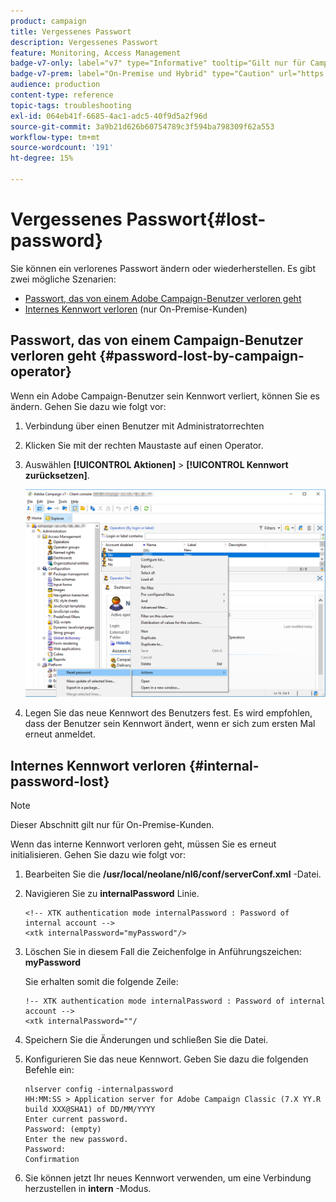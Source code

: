 ```yaml
---
product: campaign
title: Vergessenes Passwort
description: Vergessenes Passwort
feature: Monitoring, Access Management
badge-v7-only: label="v7" type="Informative" tooltip="Gilt nur für Campaign Classic v7"
badge-v7-prem: label="On-Premise und Hybrid" type="Caution" url="https://experienceleague.adobe.com/docs/campaign-classic/using/installing-campaign-classic/architecture-and-hosting-models/hosting-models-lp/hosting-models.html?lang=de" tooltip="Gilt nur für Hybrid- und On-Premise-Bereitstellungen"
audience: production
content-type: reference
topic-tags: troubleshooting
exl-id: 064eb41f-6685-4ac1-adc5-40f9d5a2f96d
source-git-commit: 3a9b21d626b60754789c3f594ba798309f62a553
workflow-type: tm+mt
source-wordcount: '191'
ht-degree: 15%

---
```


# Vergessenes Passwort{#lost-password}



Sie können ein verlorenes Passwort ändern oder wiederherstellen.
Es gibt zwei mögliche Szenarien:

* [Passwort, das von einem Adobe Campaign-Benutzer verloren geht](#password-lost-by-campaign-operator)
* [Internes Kennwort verloren](#internal-password-lost) (nur On-Premise-Kunden)

## Passwort, das von einem Campaign-Benutzer verloren geht {#password-lost-by-campaign-operator}

Wenn ein Adobe Campaign-Benutzer sein Kennwort verliert, können Sie es ändern.
Gehen Sie dazu wie folgt vor:

1. Verbindung über einen Benutzer mit Administratorrechten
1. Klicken Sie mit der rechten Maustaste auf einen Operator.
1. Auswählen **[!UICONTROL Aktionen]** > **[!UICONTROL Kennwort zurücksetzen]**.

   ![](assets/operator-passwd.png)

1. Legen Sie das neue Kennwort des Benutzers fest. Es wird empfohlen, dass der Benutzer sein Kennwort ändert, wenn er sich zum ersten Mal erneut anmeldet.

## Internes Kennwort verloren {#internal-password-lost}

>[!NOTE]
>
>Dieser Abschnitt gilt nur für On-Premise-Kunden.

Wenn das interne Kennwort verloren geht, müssen Sie es erneut initialisieren.
Gehen Sie dazu wie folgt vor:

1. Bearbeiten Sie die **/usr/local/neolane/nl6/conf/serverConf.xml** -Datei.

1. Navigieren Sie zu **internalPassword** Linie.

   ```
   <!-- XTK authentication mode internalPassword : Password of internal account -->
   <xtk internalPassword="myPassword"/>
   ```

1. Löschen Sie in diesem Fall die Zeichenfolge in Anführungszeichen: **myPassword**

   Sie erhalten somit die folgende Zeile:

   ```
   !-- XTK authentication mode internalPassword : Password of internal account -->
   <xtk internalPassword=""/
   ```

1. Speichern Sie die Änderungen und schließen Sie die Datei.

1. Konfigurieren Sie das neue Kennwort. Geben Sie dazu die folgenden Befehle ein:

   ```
   nlserver config -internalpassword
   HH:MM:SS > Application server for Adobe Campaign Classic (7.X YY.R build XXX@SHA1) of DD/MM/YYYY
   Enter current password.
   Password: (empty)
   Enter the new password.
   Password: 
   Confirmation 
   ```

1. Sie können jetzt Ihr neues Kennwort verwenden, um eine Verbindung herzustellen in **intern** -Modus.
